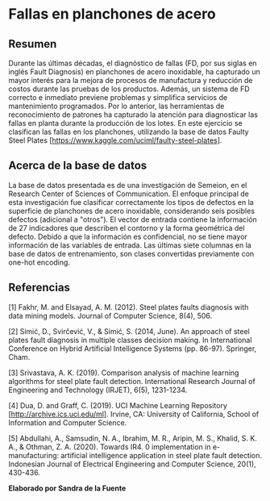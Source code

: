 # Fallas en planchones de acero

## Resumen

Durante las últimas décadas, el diagnóstico de fallas (FD, por sus siglas en inglés Fault Diagnosis) en planchones de acero inoxidable, ha capturado un mayor interés para la mejora de procesos de manufactura y reducción de costos durante las pruebas de los productos. Además, un sistema de FD correcto e inmediato previene problemas y simplifica servicios de mantenimiento programados. Por lo anterior, las herramientas de reconocimiento de patrones ha capturado la atención para diagnosticar las fallas en planta durante la producción de los lotes. En este ejercicio se clasifican las fallas en los planchones, utilizando la base de datos Faulty Steel Plates [https://www.kaggle.com/uciml/faulty-steel-plates].

## Acerca de la base de datos

La base de datos presentada es de una investigación de Semeion, en el Research Center of Sciences of Communication. El enfoque principal de esta investigación fue clasificar correctamente los tipos de defectos en la superficie de planchones de acero inoxidable, considerando seis posibles defectos (adicional a "otros"). El vector de entrada contiene la información de 27 indicadores que describen el contorno y la forma geométrica del defecto. Debido a que la información es confidencial, no se tiene mayor información de las variables de entrada. Las últimas siete columnas en la base de datos de entrenamiento, son clases convertidas previamente con one-hot encoding. 

## Referencias 

[1] Fakhr, M. and Elsayad, A. M. (2012). Steel plates faults diagnosis with data mining models. Journal of Computer Science, 8(4), 506.

[2] Simić, D., Svirčević, V., & Simić, S. (2014, June). An approach of steel plates fault diagnosis in multiple classes decision making. In International Conference on Hybrid Artificial Intelligence Systems (pp. 86-97). Springer, Cham.

[3] Srivastava, A. K. (2019). Comparison analysis of machine learning algorithms for steel plate fault detection. International Research Journal of Engineering and Technology (IRJET), 6(5), 1231-1234.

[4] Dua, D. and Graff, C. (2019). UCI Machine Learning Repository [http://archive.ics.uci.edu/ml]. Irvine, CA: University of California, School of Information and Computer
Science.

[5] Abdullahi, A., Samsudin, N. A., Ibrahim, M. R., Aripin, M. S., Khalid, S. K. A., & Othman, Z. A. (2020). Towards IR4. 0 implementation in e-manufacturing: artificial intelligence application in steel plate fault detection. Indonesian Journal of Electrical Engineering and Computer Science, 20(1), 430-436.


**Elaborado por Sandra de la Fuente**


